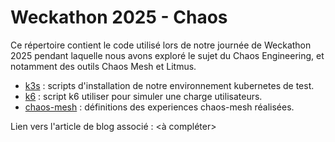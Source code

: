 # Weckathon 2025 - Chaos

Ce répertoire contient le code utilisé lors de notre journée de Weckathon 2025 pendant laquelle nous avons exploré le sujet du Chaos Engineering, et notamment des outils Chaos Mesh et Litmus.

- [k3s](./k3s/) : scripts d'installation de notre environnement kubernetes de test.
- [k6](./k6/) : script k6 utiliser pour simuler une charge utilisateurs.
- [chaos-mesh](./chaos-mesh/) : définitions des experiences chaos-mesh réalisées.

Lien vers l'article de blog associé : <à compléter>